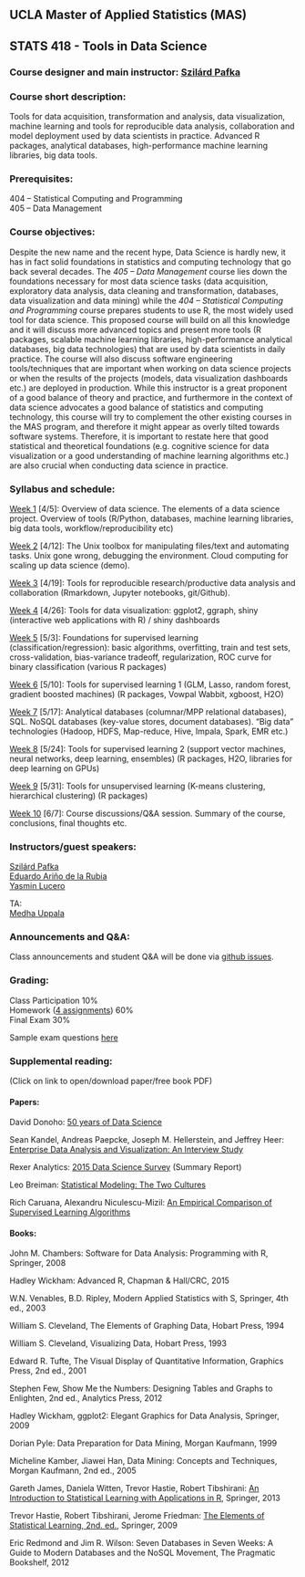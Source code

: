 ## UCLA Master of Applied Statistics (MAS) 

## STATS 418 - Tools in Data Science 


### Course designer and main instructor: [Szilárd Pafka](https://www.linkedin.com/in/szilard)


### Course short description: 

Tools for data acquisition, transformation and analysis, data visualization, machine learning and tools for reproducible data analysis, collaboration and model deployment used by data scientists in practice. Advanced R packages, analytical databases, high-performance machine learning libraries, big data tools. 


### Prerequisites: 

404 – Statistical Computing and Programming <br>
405 – Data Management 


### Course objectives: 

Despite the new name and the recent hype, Data Science is hardly new, it has in fact solid foundations in statistics and computing technology that go back several decades.
The *405 – Data Management* course lies down the foundations necessary for most data science tasks (data acquisition, exploratory data analysis, data cleaning and transformation, databases, data visualization and data mining) while the *404 – Statistical Computing and Programming* course prepares students to use R, the most widely used tool for data science.
This proposed course will build on all this knowledge and it will discuss more advanced topics and present more tools (R packages, scalable machine learning libraries, high-performance analytical databases, big data technologies) that are used by data scientists in daily practice.
The course will also discuss software engineering tools/techniques that are important when working on data science projects or when the results of the projects (models, data visualization dashboards etc.) are deployed in production.
While this instructor is a great proponent of a good balance of theory and practice, and furthermore in the context of data science advocates a good balance of statistics and computing technology, this course will try to complement the other existing courses in the MAS program, and therefore it might appear as overly tilted towards software systems.
Therefore, it is important to restate here that good statistical and theoretical foundations (e.g. cognitive science for data visualization or a good understanding of machine learning algorithms etc.) are also crucial when conducting data science in practice. 


### Syllabus and schedule: 

[Week 1](wk-01-intro) \[4/5\]: Overview of data science. The elements of a data science project. Overview of tools (R/Python, databases, machine learning libraries, big data tools, workflow/reproducibility etc) 

[Week 2](wk-02-unix-cloud) \[4/12\]: The Unix toolbox for manipulating files/text and automating tasks. Unix gone wrong, debugging the environment. Cloud computing for scaling up data science (demo). 

[Week 3](wk-03-repro) \[4/19\]: Tools for reproducible research/productive data analysis and collaboration (Rmarkdown, Jupyter notebooks, git/Github). 

[Week 4](wk-04-datavis-shiny) \[4/26\]: Tools for data visualization: ggplot2, ggraph, shiny (interactive web applications with R) / shiny dashboards 

[Week 5](wk-05-ML) \[5/3\]: Foundations for supervised learning (classification/regression): basic algorithms, overfitting, train and test sets, cross-validation, bias-variance tradeoff, regularization, ROC curve for binary classification (various R packages) 

[Week 6](wk-06-ML) \[5/10\]: Tools for supervised learning 1 (GLM, Lasso, random forest, gradient boosted machines) (R packages, Vowpal Wabbit, xgboost, H2O)

[Week 7](wk-07-db-bigdata) \[5/17\]: Analytical databases (columnar/MPP relational databases), SQL. NoSQL databases (key-value stores, document databases). “Big data” technologies (Hadoop, HDFS, Map-reduce, Hive, Impala, Spark, EMR etc.) 

[Week 8](wk-08-ML) \[5/24\]: Tools for supervised learning 2 (support vector machines, neural networks, deep learning, ensembles) (R packages, H2O, libraries for deep learning on GPUs) 

[Week 9](wk-09-ML) \[5/31\]: Tools for unsupervised learning (K-means clustering, hierarchical clustering) (R packages) 

[Week 10](wk-10-end) \[6/7\]: Course discussions/Q&A session. Summary of the course, conclusions, final thoughts etc. 


### Instructors/guest speakers:

[Szilárd Pafka](https://www.linkedin.com/in/szilard) <br>
[Eduardo Ariño de la Rubia](https://www.linkedin.com/in/earino) <br>
[Yasmin Lucero](https://www.linkedin.com/in/yasminlucero)

TA: <br>
[Medha Uppala](http://directory.stat.ucla.edu/medha-uppala)


### Announcements and Q&A:

Class announcements and student Q&A will be done via 
[github issues](https://github.com/szilard/teach-data-science-UCLA-master-appl-stats/issues).


### Grading:

Class Participation 10% <br>
Homework ([4 assignments](z_assessment)) 60% <br>
Final Exam 30%

Sample exam questions [here](z_assessment/sample_exam_questions.md)



### Supplemental reading:

(Click on link to open/download paper/free book PDF)


#### Papers:

David Donoho: [50 years of Data Science](https://dl.dropboxusercontent.com/u/23421017/50YearsDataScience.pdf)

Sean Kandel, Andreas Paepcke, Joseph M. Hellerstein, and Jeffrey Heer: [Enterprise Data Analysis and Visualization: An Interview Study](http://db.cs.berkeley.edu/papers/vast12-interview.pdf)

Rexer Analytics: [2015 Data Science Survey](http://www.rexeranalytics.com/assets/rexer_analytics_2015_data_miner_survey_summary_report.pdf) (Summary Report)

Leo Breiman: [Statistical Modeling: The Two Cultures](https://projecteuclid.org/download/pdf_1/euclid.ss/1009213726)

Rich Caruana, Alexandru Niculescu-Mizil: [An Empirical Comparison of Supervised Learning Algorithms](https://www.cs.cornell.edu/~caruana/ctp/ct.papers/caruana.icml06.pdf)


#### Books:

John M. Chambers: Software for Data Analysis: Programming with R, Springer, 2008


Hadley Wickham: Advanced R, Chapman & Hall/CRC, 2015


W.N. Venables, B.D. Ripley, Modern Applied Statistics with S, Springer, 4th ed., 2003 

William S. Cleveland, The Elements of Graphing Data, Hobart Press, 1994


William S. Cleveland, Visualizing Data, Hobart Press, 1993


Edward R. Tufte, The Visual Display of Quantitative Information, Graphics Press, 2nd ed., 2001


Stephen Few, Show Me the Numbers: Designing Tables and Graphs to Enlighten, 2nd ed., Analytics Press, 2012 

Hadley Wickham, ggplot2: Elegant Graphics for Data Analysis, Springer, 2009


Dorian Pyle: Data Preparation for Data Mining, Morgan Kaufmann, 1999 

Micheline Kamber, Jiawei Han, Data Mining: Concepts and Techniques, Morgan Kaufmann, 2nd ed., 2005 

Gareth James, Daniela Witten, Trevor Hastie, Robert Tibshirani: [An Introduction to Statistical Learning with Applications in R](http://www-bcf.usc.edu/~gareth/ISL/ISLR%20Sixth%20Printing.pdf), Springer, 2013

Trevor Hastie, Robert Tibshirani, Jerome Friedman: [The Elements of Statistical Learning, 2nd. ed.](http://statweb.stanford.edu/~tibs/ElemStatLearn/printings/ESLII_print10.pdf), Springer, 2009

Eric Redmond and Jim R. Wilson: Seven Databases in Seven Weeks: A Guide to Modern Databases and the NoSQL Movement, The Pragmatic Bookshelf, 2012




